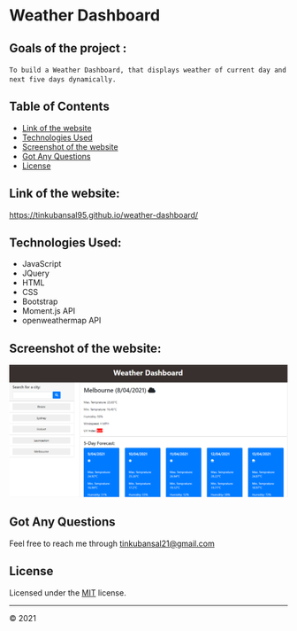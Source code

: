 # Weather Dashboard

## Goals of the project :

`To build a Weather Dashboard, that displays weather of current day and next five days dynamically.`

## Table of Contents

- [Link of the website](#link-of-the-website)
- [Technologies Used](#technologies-used)
- [Screenshot of the website](#screenshot-of-the-website)
- [Got Any Questions](#got-any-questions)
- [License](#license)

## Link of the website:

https://tinkubansal95.github.io/weather-dashboard/

## Technologies Used:

- JavaScript
- JQuery
- HTML
- CSS
- Bootstrap
- Moment.js API
- openweathermap API

## Screenshot of the website:

![ScreenShot of the Website](Assets/images/ScreenShotOFTheWebsite.png)

## Got Any Questions

Feel free to reach me through
tinkubansal21@gmail.com

## License

Licensed under the [MIT](https://github.com/tinkubansal95/weather-dashboard/blob/main/LICENSE) license.

---

© 2021
